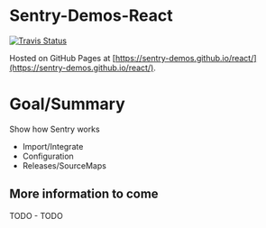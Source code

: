 # Sentry-Demos-React

[![Travis Status](https://travis-ci.org/sentry-demos/react.svg?branch=master)](https://travis-ci.org/sentry-demos/react)

Hosted on GitHub Pages at [https://sentry-demos.github.io/react/](https://sentry-demos.github.io/react/).

# Goal/Summary
Show how Sentry works
- Import/Integrate
- Configuration
- Releases/SourceMaps

## More information to come
TODO - TODO
